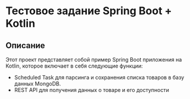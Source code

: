 # Тестовое задание Spring Boot + Kotlin

## Описание

Этот проект представляет собой пример Spring Boot приложения на Kotlin, которое включает в себя следующие функции:
- Scheduled Task для парсинга и сохранения списка товаров в базу данных MongoDB.
- REST API для получения данных о товаре и его доступности


